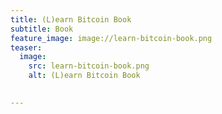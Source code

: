 ```yaml
---
title: (L)earn Bitcoin Book
subtitle: Book
feature_image: image://learn-bitcoin-book.png
teaser:
  image:
    src: learn-bitcoin-book.png
    alt: (L)earn Bitcoin Book

    
---
```

